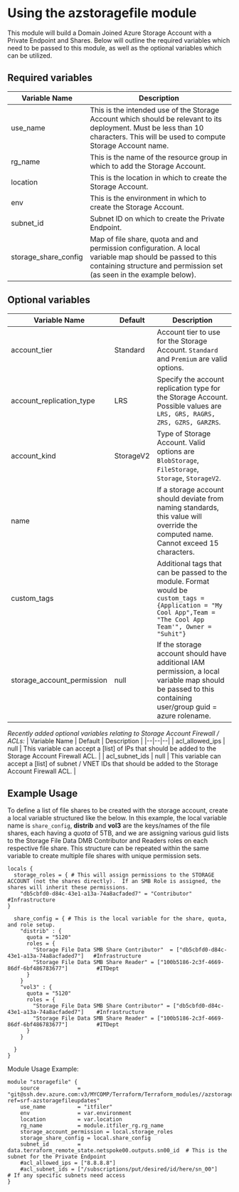 # Using the azstoragefile module
This module will build a Domain Joined Azure Storage Account with a Private Endpoint and Shares.  Below will outline the required variables which need to be passed to this module, as well as the optional variables which can be utilized.

## Required variables
| Variable Name | Description | 
| -------- | -------- |
| use_name |  This is the intended use of the Storage Account which should be relevant to its deployment. Must be less than 10 characters.  This will be used to compute Storage Account name.|
| rg_name | This is the name of the resource group in which to add the Storage Account. |
| location | This is the location in which to create the Storage Account. | 
| env |  This is the environment in which to create the Storage Account.  |
| subnet_id |  Subnet ID on which to create the Private Endpoint. |
| storage_share_config | Map of file share, quota and and permission configuration.  A local variable map should be passed to this containing structure and permission set (as seen in the example below). |

## Optional variables
| Variable Name | Default | Description |
|--|--|--|
| account_tier | Standard | Account tier to use for the Storage Account.  `Standard` and `Premium` are valid options. |
| account_replication_type | LRS | Specify the account replication type for the Storage Account.  Possible values are `LRS, GRS, RAGRS, ZRS, GZRS, GARZRS`.
| account_kind | StorageV2 | Type of Storage Account.  Valid options are `BlobStorage`, `FileStorage`, `Storage`, `StorageV2`.  
| name | | If a storage account should deviate from naming standards, this value will override the computed name. Cannot exceed 15 characters. |
| custom_tags | | Additional tags that can be passed to the module.  Format would be `custom_tags = {Application = "My Cool App",Team = "The Cool App Team'", Owner = "Suhit"}` |
| storage_account_permission | null | If the storage account should have additional IAM permission, a local variable map should be passed to this containing user/group guid = azure rolename. |



*Recently added optional variables relating to Storage Account Firewall / ACLs:*
| Variable Name | Default | Description |
|--|--|--|
| acl_allowed_ips | null | This variable can accept a [list] of IPs that should be added to the Storage Account Firewall ACL. |
| acl_subnet_ids | null | This variable can accept a [list] of subnet / VNET IDs that should be added to the Storage Account Firewall ACL. |

## Example Usage
To define a list of file shares to be created with the storage account, create a local variable structured like the below. In this example, the local variable name is `share_config`, **distrib** and **vol3** are the keys/names of the file shares, each having a *quota* of 5TB, and we are assigning various guid lists to the Storage File Data DMB Contributor and Readers roles on each respective file share. This structure can be repeated within the same variable to create multiple file shares with unique permission sets.
```
locals {
  storage_roles = { # This will assign permissions to the STORAGE ACCOUNT (not the shares directly).  If an SMB Role is assigned, the shares will inherit these permissions.
    "db5cbfd0-d84c-43e1-a13a-74a8acfaded7" = "Contributor"                                      #Infrastructure
}

  share_config = { # This is the local variable for the share, quota, and role setup.
    "distrib" : {
      quota = "5120"
      roles = {
        "Storage File Data SMB Share Contributor"  = ["db5cbfd0-d84c-43e1-a13a-74a8acfaded7"]   #Infrastructure
        "Storage File Data SMB Share Reader" = ["100b5186-2c3f-4669-86df-6bf486783677"]         #ITDept
      }
    }
    "vol3" : {
      quota = "5120"
      roles = {
        "Storage File Data SMB Share Contributor" = ["db5cbfd0-d84c-43e1-a13a-74a8acfaded7"]    #Infrastructure
        "Storage File Data SMB Share Reader" = ["100b5186-2c3f-4669-86df-6bf486783677"]         #ITDept
      }
    }

  }
}
```

Module Usage Example:
```
module "storagefile" {
    source            = "git@ssh.dev.azure.com:v3/MYCOMP/Terraform/Terraform_modules//azstoragefile?ref=srf-azstoragefileupdates"
    use_name          = "itfiler"
    env               = var.environment
    location          = var.location
    rg_name           = module.itfiler_rg.rg_name
    storage_account_permission = local.storage_roles
    storage_share_config = local.share_config
    subnet_id         = data.terraform_remote_state.netspoke00.outputs.sn00_id  # This is the subnet for the Private Endpoint
    #acl_allowed_ips = ["8.8.8.8"]
    #acl_subnet_ids = ["/subscriptions/put/desired/id/here/sn_00"]              # If any specific subnets need access 
}
 ```